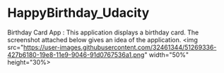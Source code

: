 # HappyBirthday_Udacity

Birthday Card App :
This application displays a birthday card. 
The screenshot attached below gives an idea of the application.
<img src="https://user-images.githubusercontent.com/32461344/51269336-427b6180-19e8-11e9-9046-91d0767536a1.png" width="50%" height="30%>
